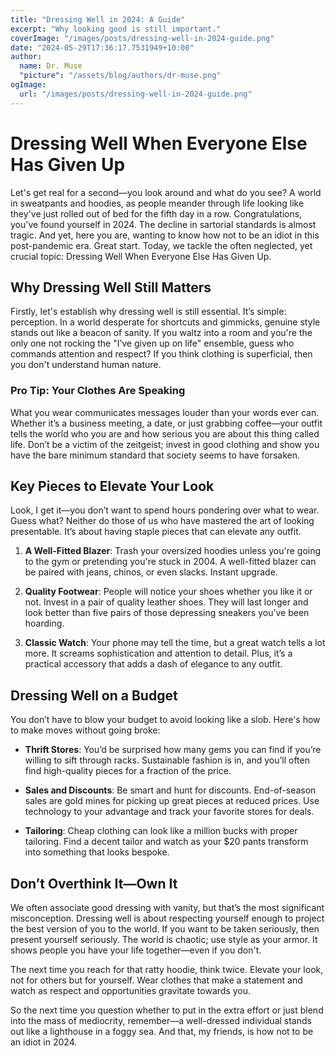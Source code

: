 ```yaml
---
title: "Dressing Well in 2024: A Guide"
excerpt: "Why looking good is still important."
coverImage: "/images/posts/dressing-well-in-2024-guide.png"
date: "2024-05-29T17:36:17.7531949+10:00"
author:
  name: Dr. Muse
  "picture": "/assets/blog/authors/dr-muse.png"
ogImage:
  url: "/images/posts/dressing-well-in-2024-guide.png"
---
```


# Dressing Well When Everyone Else Has Given Up

Let's get real for a second—you look around and what do you see? A world in sweatpants and hoodies, as people meander through life looking like they've just rolled out of bed for the fifth day in a row. Congratulations, you've found yourself in 2024. The decline in sartorial standards is almost tragic. And yet, here you are, wanting to know how not to be an idiot in this post-pandemic era. Great start. Today, we tackle the often neglected, yet crucial topic: Dressing Well When Everyone Else Has Given Up.

## Why Dressing Well Still Matters

Firstly, let's establish why dressing well is still essential. It’s simple: perception. In a world desperate for shortcuts and gimmicks, genuine style stands out like a beacon of sanity. If you waltz into a room and you're the only one not rocking the "I’ve given up on life" ensemble, guess who commands attention and respect? If you think clothing is superficial, then you don't understand human nature.

### Pro Tip: Your Clothes Are Speaking

What you wear communicates messages louder than your words ever can. Whether it’s a business meeting, a date, or just grabbing coffee—your outfit tells the world who you are and how serious you are about this thing called life. Don’t be a victim of the zeitgeist; invest in good clothing and show you have the bare minimum standard that society seems to have forsaken.

## Key Pieces to Elevate Your Look

Look, I get it—you don’t want to spend hours pondering over what to wear. Guess what? Neither do those of us who have mastered the art of looking presentable. It’s about having staple pieces that can elevate any outfit.

1. **A Well-Fitted Blazer**: Trash your oversized hoodies unless you're going to the gym or pretending you're stuck in 2004. A well-fitted blazer can be paired with jeans, chinos, or even slacks. Instant upgrade.

2. **Quality Footwear**: People will notice your shoes whether you like it or not. Invest in a pair of quality leather shoes. They will last longer and look better than five pairs of those depressing sneakers you’ve been hoarding.

3. **Classic Watch**: Your phone may tell the time, but a great watch tells a lot more. It screams sophistication and attention to detail. Plus, it’s a practical accessory that adds a dash of elegance to any outfit.

## Dressing Well on a Budget

You don’t have to blow your budget to avoid looking like a slob. Here's how to make moves without going broke:

- **Thrift Stores**: You’d be surprised how many gems you can find if you’re willing to sift through racks. Sustainable fashion is in, and you’ll often find high-quality pieces for a fraction of the price.
  
- **Sales and Discounts**: Be smart and hunt for discounts. End-of-season sales are gold mines for picking up great pieces at reduced prices. Use technology to your advantage and track your favorite stores for deals.
  
- **Tailoring**: Cheap clothing can look like a million bucks with proper tailoring. Find a decent tailor and watch as your $20 pants transform into something that looks bespoke.

## Don’t Overthink It—Own It

We often associate good dressing with vanity, but that’s the most significant misconception. Dressing well is about respecting yourself enough to project the best version of you to the world. If you want to be taken seriously, then present yourself seriously. The world is chaotic; use style as your armor. It shows people you have your life together—even if you don't.

The next time you reach for that ratty hoodie, think twice. Elevate your look, not for others but for yourself. Wear clothes that make a statement and watch as respect and opportunities gravitate towards you.

So the next time you question whether to put in the extra effort or just blend into the mass of mediocrity, remember—a well-dressed individual stands out like a lighthouse in a foggy sea. And that, my friends, is how not to be an idiot in 2024.
